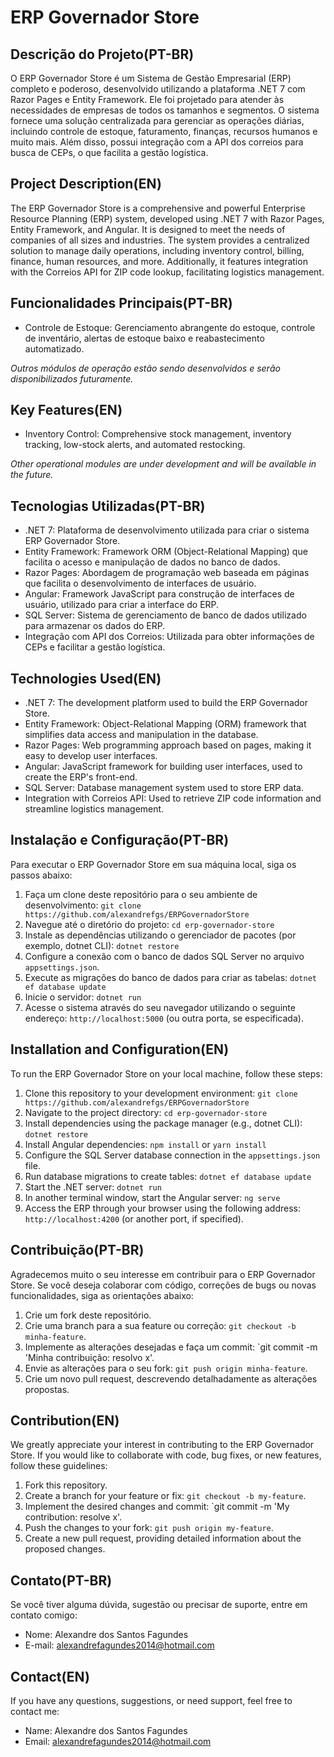 # ERP Governador Store

## Descrição do Projeto(PT-BR)
O ERP Governador Store é um Sistema de Gestão Empresarial (ERP) completo e poderoso, desenvolvido utilizando a plataforma .NET 7 com Razor Pages e Entity Framework.
Ele foi projetado para atender às necessidades de empresas de todos os tamanhos e segmentos.
O sistema fornece uma solução centralizada para gerenciar as operações diárias, incluindo controle de estoque, faturamento, finanças, recursos humanos e muito mais.
Além disso, possui integração com a API dos correios para busca de CEPs, o que facilita a gestão logística.

## Project Description(EN)
The ERP Governador Store is a comprehensive and powerful Enterprise Resource Planning (ERP) system, developed using .NET 7 with Razor Pages, Entity Framework, and Angular. It is designed to meet the needs of companies of all sizes and industries. The system provides a centralized solution to manage daily operations, including inventory control, billing, finance, human resources, and more. Additionally, it features integration with the Correios API for ZIP code lookup, facilitating logistics management.

## Funcionalidades Principais(PT-BR)
- Controle de Estoque: Gerenciamento abrangente do estoque, controle de inventário, alertas de estoque baixo e reabastecimento automatizado.
  
*Outros módulos de operação estão sendo desenvolvidos e serão disponibilizados futuramente.*

## Key Features(EN)
- Inventory Control: Comprehensive stock management, inventory tracking, low-stock alerts, and automated restocking.
  
*Other operational modules are under development and will be available in the future.*

## Tecnologias Utilizadas(PT-BR)
- .NET 7: Plataforma de desenvolvimento utilizada para criar o sistema ERP Governador Store.
- Entity Framework: Framework ORM (Object-Relational Mapping) que facilita o acesso e manipulação de dados no banco de dados.
- Razor Pages: Abordagem de programação web baseada em páginas que facilita o desenvolvimento de interfaces de usuário.
- Angular: Framework JavaScript para construção de interfaces de usuário, utilizado para criar a interface do ERP.
- SQL Server: Sistema de gerenciamento de banco de dados utilizado para armazenar os dados do ERP.
- Integração com API dos Correios: Utilizada para obter informações de CEPs e facilitar a gestão logística.

## Technologies Used(EN)
- .NET 7: The development platform used to build the ERP Governador Store.
- Entity Framework: Object-Relational Mapping (ORM) framework that simplifies data access and manipulation in the database.
- Razor Pages: Web programming approach based on pages, making it easy to develop user interfaces.
- Angular: JavaScript framework for building user interfaces, used to create the ERP's front-end.
- SQL Server: Database management system used to store ERP data.
- Integration with Correios API: Used to retrieve ZIP code information and streamline logistics management.

## Instalação e Configuração(PT-BR)
Para executar o ERP Governador Store em sua máquina local, siga os passos abaixo:
1. Faça um clone deste repositório para o seu ambiente de desenvolvimento: `git clone https://github.com/alexandrefgs/ERPGovernadorStore`
2. Navegue até o diretório do projeto: `cd erp-governador-store`
3. Instale as dependências utilizando o gerenciador de pacotes (por exemplo, dotnet CLI): `dotnet restore`
4. Configure a conexão com o banco de dados SQL Server no arquivo `appsettings.json`.
5. Execute as migrações do banco de dados para criar as tabelas: `dotnet ef database update`
6. Inicie o servidor: `dotnet run`
7. Acesse o sistema através do seu navegador utilizando o seguinte endereço: `http://localhost:5000` (ou outra porta, se especificada).

## Installation and Configuration(EN)
To run the ERP Governador Store on your local machine, follow these steps:
1. Clone this repository to your development environment: `git clone https://github.com/alexandrefgs/ERPGovernadorStore`
2. Navigate to the project directory: `cd erp-governador-store`
3. Install dependencies using the package manager (e.g., dotnet CLI): `dotnet restore`
4. Install Angular dependencies: `npm install` or `yarn install`
5. Configure the SQL Server database connection in the `appsettings.json` file.
6. Run database migrations to create tables: `dotnet ef database update`
7. Start the .NET server: `dotnet run`
8. In another terminal window, start the Angular server: `ng serve`
9. Access the ERP through your browser using the following address: `http://localhost:4200` (or another port, if specified).

## Contribuição(PT-BR)
Agradecemos muito o seu interesse em contribuir para o ERP Governador Store. Se você deseja colaborar com código, correções de bugs ou novas funcionalidades, siga as orientações abaixo:
1. Crie um fork deste repositório.
2. Crie uma branch para a sua feature ou correção: `git checkout -b minha-feature`.
3. Implemente as alterações desejadas e faça um commit: `git commit -m 'Minha contribuição: resolvo x'.
4. Envie as alterações para o seu fork: `git push origin minha-feature`.
5. Crie um novo pull request, descrevendo detalhadamente as alterações propostas.

## Contribution(EN)
We greatly appreciate your interest in contributing to the ERP Governador Store. If you would like to collaborate with code, bug fixes, or new features, follow these guidelines:
1. Fork this repository.
2. Create a branch for your feature or fix: `git checkout -b my-feature`.
3. Implement the desired changes and commit: `git commit -m 'My contribution: resolve x'.
4. Push the changes to your fork: `git push origin my-feature`.
5. Create a new pull request, providing detailed information about the proposed changes.


## Contato(PT-BR)
Se você tiver alguma dúvida, sugestão ou precisar de suporte, entre em contato comigo:
- Nome: Alexandre dos Santos Fagundes
- E-mail: alexandrefagundes2014@hotmail.com

## Contact(EN)
If you have any questions, suggestions, or need support, feel free to contact me:
- Name: Alexandre dos Santos Fagundes
- Email: alexandrefagundes2014@hotmail.com
